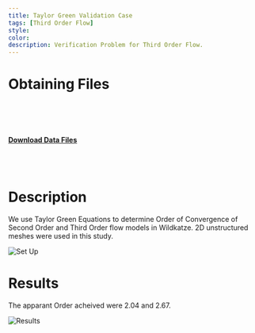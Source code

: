 ```yaml
---
title: Taylor Green Validation Case
tags: [Third Order Flow]
style: 
color: 
description: Verification Problem for Third Order Flow. 
---
```


# Obtaining Files
 <br/><br/>
 <br/><br/>
 [**Download Data Files**](https://github.com/FVUS/wildkatze/blob/main/learning/taylorGreen.7z)
<br/><br/>
<br/><br/>





#  Description

We use Taylor Green Equations to determine Order of Convergence of Second Order and Third Order flow models in Wildkatze.  2D unstructured meshes were used in this study.

![Set Up]( https://live.staticflickr.com/65535/51941496993_41b7703a11_z.jpg )

 

# Results

The apparant Order acheived were 2.04 and 2.67.

![Results]( https://live.staticflickr.com/65535/52154983179_ff5d4a1019_b.jpg )


